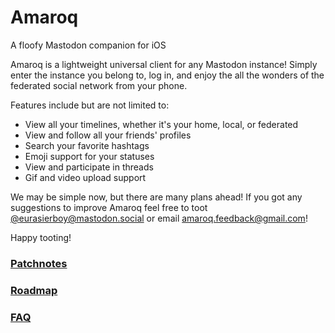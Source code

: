 # Amaroq
A floofy Mastodon companion for iOS

Amaroq is a lightweight universal client for any Mastodon instance! Simply enter the instance you belong to, log in, and enjoy the all the wonders of the federated social network from your phone.

Features include but are not limited to:
* View all your timelines, whether it's your home, local, or federated
* View and follow all your friends' profiles
* Search your favorite hashtags
* Emoji support for your statuses
* View and participate in threads
* Gif and video upload support

We may be simple now, but there are many plans ahead! If you got any suggestions to improve Amaroq feel free to toot [@eurasierboy@mastodon.social](https://mastodon.social/@eurasierboy) or email amaroq.feedback@gmail.com!

Happy tooting!


### [Patchnotes](https://github.com/ReticentJohn/Amaroq/blob/master/Patchnotes.md)
### [Roadmap](https://github.com/ReticentJohn/Amaroq/blob/master/Roadmap.md)
### [FAQ](https://github.com/ReticentJohn/Amaroq/blob/master/FAQ.md)
